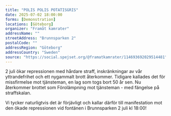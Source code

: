 ```yaml
---
title: "POLIS POLIS POTATISGRIS"
date: 2025-07-02 18:00:00
forms: [Demonstration]
locations: [Göteborg]
organizer: "Framåt kamrater"
addressName: ""
streetAddress: "Brunnsparken 2"
postalCode: ""
addressRegion: "Göteborg"
addressCountry: "Sweden"
source: "https://social.spejset.org/@framatkamrater/114693692029514481"
---
```


2 juli ökar repressionen med hårdare straff, inskränkningar av vår yttrandefrihet och ett nygammalt brott återkommer. Tidigare kallades det för missfirmelse mot tjänsteman, en lag som togs bort 50 år sen. Nu återkommer brottet som Förolämpning mot tjänsteman - med fängelse på straffskalan. 

Vi tycker naturligtvis det är förjävligt och kallar därför till manifestation mot den ökade repressionen vid fontänen i Brunnsparken 2 juli kl 18:00!
